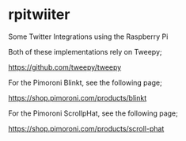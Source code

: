 # rpitwiiter
Some Twitter Integrations using the Raspberry Pi

Both of these implementations rely on Tweepy;

https://github.com/tweepy/tweepy

For the Pimoroni Blinkt, see the following page;

https://shop.pimoroni.com/products/blinkt

For the Pimoroni ScrollpHat, see the following page;

https://shop.pimoroni.com/products/scroll-phat
